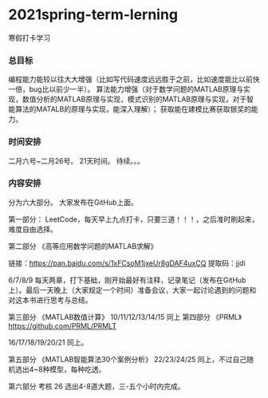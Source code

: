 # 2021spring-term-lerning
寒假打卡学习
### 总目标
编程能力能较以往大大增强（比如写代码速度远远胜于之前，比如速度能比以前快一倍，bug比以前少一半）。
算法能力增强（对于数学问题的MATLAB原理与实现，数值分析的MATLAB原理与实现，模式识别的MATLAB原理与实现，对于智能算法的MATALB的原理与实现，能深入理解）；
获取能在建模比赛获取银奖的能力。


### 时间安排
二月六号~二月26号。
21天时间。
待续。。。

### 内容安排
分为六大部分。
大家发布在GitHub上面。

第一部分：
LeetCode，每天早上九点打卡，只要三道！！！，之后准时刷起来，难度自由选择。

第二部分
《高等应用数学问题的MATLAB求解》

链接：https://pan.baidu.com/s/1xFCsoM1jxeUr8gDAF4uxCQ 
提取码：jjdi 


6/7/8/9
每天两章，打下基础，刚开始最好有注释，记录笔记（发布在GitHub上）。最后一天晚上（大家规定一个时间）准备会议，大家一起讨论遇到的问题和对这本书进行思考与总结。

第三部分
《MATLAB数值计算》
10/11/12/13/14/15
同上
第四部分
《PRML》
https://github.com/PRML/PRMLT

16/17/18/19/20/21
同上。

第五部分
《MATLAB智能算法30个案例分析》
22/23/24/25
同上，不过自己随机选出4~8种模型，每种吃透。

第六部分
考核
26
选出4-8道大题，三-五个小时内完成。
